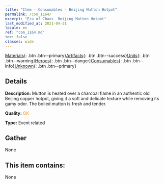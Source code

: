 ```yaml
---
title: "Item - Consumables - Beijing Mutton Hotpot"
permalink: /con_1164/
excerpt: "Era of Chaos  Beijing Mutton Hotpot"
last_modified_at: 2021-04-21
locale: en
ref: "con_1164.md"
toc: false
classes: wide
---
```

 [Materials](/Items/){: .btn .btn--primary}[Artifacts](/Items/Artifacts/){: .btn .btn--success}[Units](/Items/Units/){: .btn .btn--warning}[Heroes](/Items/Heroes/){: .btn .btn--danger}[Consumables](/Items/Consumables/){: .btn .btn--info}[Unknown](/Items/Unknown/){: .btn .btn--primary}

## Details
 **Description:** Mutton is heated over a charcoal flame in an authentic old Beijing copper hotpot, giving it a soft and delicate texture while removing its gamy odor. The boiled mutton is fresh and tender.

 **Quality:** <span style="color: #FF8C00">OK</span>

 **Type:** Event related

## Gather

  None

## This item contains:

  None

